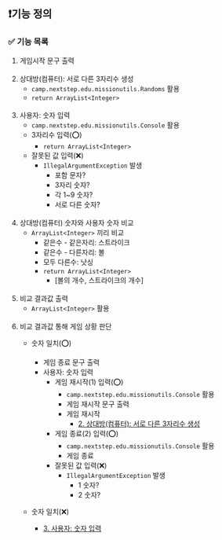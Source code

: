 ## ❗기능 정의

### ✅ 기능 목록
1. 게임시작 문구 출력
   <br><br>
2. 상대방(컴퓨터): 서로 다른 3자리수 생성
    - `camp.nextstep.edu.missionutils.Randoms` 활용
    - `return ArrayList<Integer>`
      <br><br>
3. 사용자: 숫자 입력
    - `camp.nextstep.edu.missionutils.Console` 활용
    - 3자리수 입력(⭕)
        - `return ArrayList<Integer>`
    - 잘못된 값 입력(❌)
        - `IllegalArgumentException` 발생
            - 포함 문자?
            - 3자리 숫자?
            - 각 1~9 숫자?
            - 서로 다른 숫자?
              <br><br>
4. 상대방(컴퓨터) 숫자와 사용자 숫자 비교
    - `ArrayList<Integer>` 끼리 비교
        - 같은수 - 같은자리: 스트라이크
        - 같은수 - 다른자리: 볼
        - 모두 다른수: 낫싱
        - `return ArrayList<Integer>`
            - [볼의 개수, 스트라이크의 개수]
              <br><br>
5. 비교 결과값 출력
    - `ArrayList<Integer>` 활용
      <br><br>
6. 비교 결과값 통해 게임 상황 판단
    - 숫자 일치(⭕)
        - 게임 종료 문구 출력
        - 사용자: 숫자 입력
            - 게임 재시작(1) 입력(⭕)
                - `camp.nextstep.edu.missionutils.Console` 활용
                - 게임 재시작 문구 출력
                - 게임 재시작
                    - <u>2. 상대방(컴퓨터): 서로 다른 3자리수 생성</u>
            - 게임 종료(2) 입력(⭕)
                - `camp.nextstep.edu.missionutils.Console` 활용
                - 게임 종료
            - 잘못된 값 입력(❌)
                - `IllegalArgumentException` 발생
                    - 1 숫자?
                    - 2 숫자?

    - 숫자 일치(❌)
        - <u>3. 사용자: 숫자 입력</u>